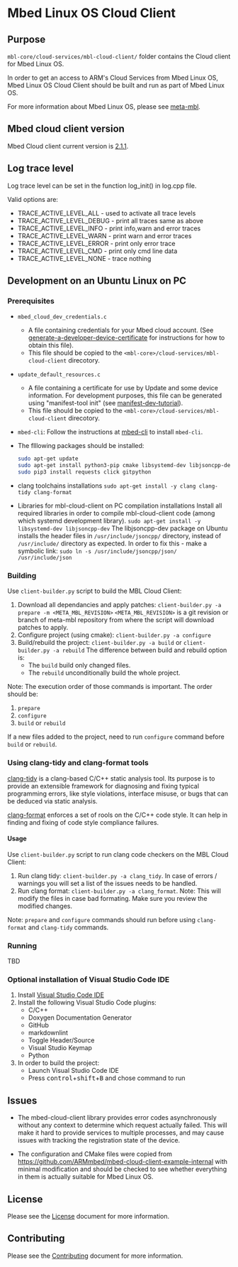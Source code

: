 

# Mbed Linux OS Cloud Client

## Purpose

`mbl-core/cloud-services/mbl-cloud-client/` folder contains the Cloud client for Mbed Linux OS.

In order to get an access to ARM's Cloud Services from Mbed Linux OS, Mbed Linux OS Cloud Client should be built and run as part of Mbed Linux OS.

For more information about Mbed Linux OS, please see [meta-mbl][meta-mbl].

## Mbed cloud client version

Mbed Cloud client current version is [2.1.1][cc-2-1-1].

## Log trace level

Log trace level can be set in the function log_init() in log.cpp file.

Valid options are:

- TRACE_ACTIVE_LEVEL_ALL    - used to activate all trace levels
- TRACE_ACTIVE_LEVEL_DEBUG  - print all traces same as above
- TRACE_ACTIVE_LEVEL_INFO   - print info,warn and error traces
- TRACE_ACTIVE_LEVEL_WARN   - print warn and error traces
- TRACE_ACTIVE_LEVEL_ERROR  - print only error trace
- TRACE_ACTIVE_LEVEL_CMD    - print only cmd line data
- TRACE_ACTIVE_LEVEL_NONE   - trace nothing

## Development on an Ubuntu Linux on PC

### Prerequisites

- `mbed_cloud_dev_credentials.c`
  - A file containing credentials for your Mbed cloud account. (See
  [generate-a-developer-device-certificate][generate-a-developer-device-certificate] for instructions for how to obtain this file).
  - This file should be copied to the ```<mbl-core>/cloud-services/mbl-cloud-client``` direcotory.

- `update_default_resources.c`
  - A file containing a certificate for use by Update and some device information. For development purposes, this file can be generated using "manifest-tool init" (see [manifest-dev-tutorial][manifest-dev-tutorial]).
  - This file should be copied to the ```<mbl-core>/cloud-services/mbl-cloud-client``` direcotory.
- `mbed-cli`: Follow the instructions at [mbed-cli][mbed-cli] to install `mbed-cli`.
- The flllowing packages should be installed:

  ```bash
  sudo apt-get update
  sudo apt-get install python3-pip cmake libsystemd-dev libjsoncpp-dev build-essential
  sudo pip3 install requests click gitpython
  ```

- clang toolchains installations
  ```sudo apt-get install -y clang clang-tidy clang-format```

- Libraries for mbl-cloud-client on PC compilation installations
  Install all required libraries in order to compile mbl-cloud-client code (among which systemd development library).
  ```sudo apt-get install -y libsystemd-dev libjsoncpp-dev```
  The libjsoncpp-dev package on Ubuntu installs the header files in `/usr/include/jsoncpp/` directory, instead of `/usr/include/` directory as expected. In order to fix this - make a symbolic link: ```sudo ln -s /usr/include/jsoncpp/json/ /usr/include/json```

### Building

Use ```client-builder.py``` script to build the MBL Cloud Client:

1. Download all dependancies and apply patches: ```client-builder.py -a prepare -m <META_MBL_REVISION>```
   ```<META_MBL_REVISION>``` is a git revision or branch of meta-mbl repository from where the script will download patches to apply.
1. Configure project (using cmake): ```client-builder.py -a configure```
1. Build/rebuild the project: ```client-builder.py -a build``` or ```client-builder.py -a rebuild```
   The difference between build and rebuild option is:
   - The ```build``` build only changed files.
   - The ```rebuild``` unconditionally build the whole project.

Note:
The execution order of those commands is important. The order should be:

1. ```prepare```
1. ```configure```
1. ```build``` or ```rebuild```

If a new files added to the project, need to run ```configure``` command before ```build``` or ```rebuild```.

### Using clang-tidy and clang-format tools
[clang-tidy][clang-tidy-link] is a clang-based C/C++ static analysis tool. Its purpose is to provide an extensible framework for diagnosing and fixing typical programming errors, like style violations, interface misuse, or bugs that can be deduced via static analysis. 

[clang-format][clang-format-link] enforces a set of rools on the C/C++ code style. It can help in finding and fixing of code style compliance failures.

#### Usage
Use ```client-builder.py``` script to run clang code checkers on the MBL Cloud Client:
1. Run clang tidy: ```client-builder.py -a clang_tidy```. In case of errors / warnings you will set a list of the issues needs to be handled.
1. Run clang format: ```client-builder.py -a clang_format```. Note: This will modify the files in case bad formating. Make sure you review the modified changes.

Note: ```prepare``` and ```configure``` commands should run before using ```clang-format``` and ```clang-tidy``` commands.

### Running

TBD

### Optional installation of Visual Studio Code IDE

1. Install [Visual Studio Code IDE][vs-code-installaiton]
1. Install the following Visual Studio Code plugins:
   - C/C++
   - Doxygen Documentation Generator
   - GitHub
   - markdownlint
   - Toggle Header/Source
   - Visual Studio Keymap
   - Python
1. In order to build the project:
   - Launch Visual Studio Code IDE
   - Press <kbd>control</kbd>+<kbd>shift</kbd>+<kbd>B</kbd> and chose command to run

## Issues

- The mbed-cloud-client library provides error codes asynchronously without any context to determine which request actually failed. This will make it hard to provide services to multiple processes, and may cause issues with tracking the registration state of the device.

- The configuration and CMake files were copied from <https://github.com/ARMmbed/mbed-cloud-client-example-internal> with minimal modification and should be checked to see whether everything in them is actually suitable for Mbed Linux OS.

## License

Please see the [License][mbl-license] document for more information.

## Contributing

Please see the [Contributing][mbl-contributing] document for more information.

[clang-tidy-link]: https://releases.llvm.org/7.0.0/tools/clang/tools/extra/docs/clang-tidy/index.html
[clang-format-link]: https://clang.llvm.org/docs/ClangFormat.html
[generate-a-developer-device-certificate]: https://cloud.mbed.com/docs/v1.2/quick-start/connecting-your-device-to-mbed-cloud.html#generate-a-developer-device-certificate
[manifest-dev-tutorial]: https://cloud.mbed.com/docs/v1.2/updating-firmware/manifest-dev-tutorial.html
[mbed-cli]: https://github.com/ARMmbed/mbed-cli
[vs-code-installaiton]: https://code.visualstudio.com/docs/setup/linux
[cc-2-1-1]: https://github.com/ARMmbed/mbed-cloud-client/releases/tag/2.1.1
[meta-mbl]: https://github.com/ARMmbed/meta-mbl/blob/master/README.md
[mbl-license]: LICENSE
[mbl-contributing]: CONTRIBUTING.md 
